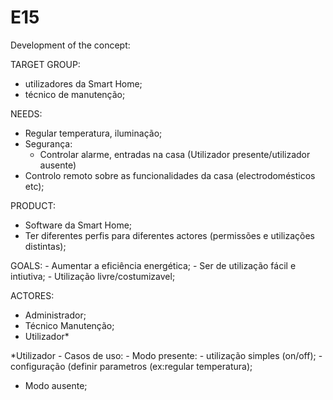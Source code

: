 # E15

Development of the concept:

TARGET GROUP:
  - utilizadores da Smart Home;
  - técnico de manutenção;
  
NEEDS:
  - Regular temperatura, iluminação;
  - Segurança:
    - Controlar alarme, entradas na casa
    (Utilizador presente/utilizador ausente)
  - Controlo remoto sobre as funcionalidades da casa (electrodomésticos  etc);
  
 PRODUCT:
  - Software da Smart Home;
  - Ter diferentes perfis para diferentes actores (permissões e utilizações distintas);
  
  GOALS:
    - Aumentar a eficiência energética;
    - Ser de utilização fácil e intiutiva;
    - Utilização livre/costumizavel;
  
  
  
  
  
  
  
ACTORES:
  - Administrador;
  - Técnico Manutenção;
  - Utilizador*  
 
 *Utilizador - Casos de uso:
    - Modo presente:
     - utilização simples (on/off);
     - configuração (definir parametros (ex:regular temperatura);
   - Modo ausente;
    
    
  
